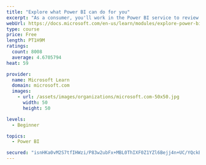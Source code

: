 ```yaml
---
title: "Explore what Power BI can do for you"
excerpt: "As a consumer, you'll work in the Power BI service to review and interact with content that has been shared with you. This module provides the foundational information that you need to work effectively in the Power BI service."
webUrl: https://docs.microsoft.com/en-us/learn/modules/explore-power-bi-service/
type: course
price: Free
length: PT1H9M
ratings:
  count: 8008
  average: 4.6705794
heat: 59

provider:
  name: Microsoft Learn
  domain: microsoft.com
  images:
    - url: /assets/images/organizations/microsoft.com-50x50.jpg
      width: 50
      height: 50

levels:
  - Beginner

topics:
  - Power BI

secured: "isnHKa0vM2S7tfIHWzi/P83w2ubFx+MBL0ThIXF0Z1YZl6Bejj4n+UC/YQckBhw6e5gEBDZX1KYs9yOMBuNb9CutRgZtTE3hsWEoPwuqw3zOXK5aXuS2+W8ggPCTeURxFgYejtPGDft855BSLW/lygNuh+iI2S2O1+UdwDAIj7UCdKqirZShHA4fFJmfa0c7atEJubCGvXscYONAI0BhaQSg2dk9qyzwg4Gud59TC8KZqIFVQsceftC7x8A0vT8ClahXxiE0Axvb0Jt9cftLDQnXzTUfdGJAmIbVxA00MLDHaGWKnpliQWbXlB1Bdj0uo549FRnTjjFUemXyLuc0Z91wo5xP5B/r5fr7VhiBTPKeLdSVyS1sQs2r867SaRV3tVou9n7SK2zItvFO2tDgqyQ7UrwxX8Y0ZeO3b4BxjDU=;CCsT40H5Vj0sM1rw80XSKw=="
---
```


